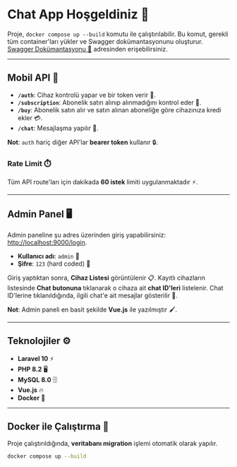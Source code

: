 # Chat App Hoşgeldiniz 🎉

Proje, `docker compose up --build` komutu ile çalıştırılabilir. Bu komut, gerekli tüm container'ları yükler ve Swagger dokümantasyonunu oluşturur. [Swagger Dokümantasyonu 📑](http://localhost:9000/api/documentation) adresinden erişebilirsiniz.

---

## Mobil API 📱

- **`/auth`**: Cihaz kontrolü yapar ve bir token verir 🔑.
- **`/subscription`**: Abonelik satın alınıp alınmadığını kontrol eder 🛒.
- **`/buy`**: Abonelik satın alır ve satın alınan aboneliğe göre cihazınıza kredi ekler 💳.
- **`/chat`**: Mesajlaşma yapılır 💬.

**Not**: `auth` hariç diğer API'lar **bearer token** kullanır 🔒.

### Rate Limit ⏱️

Tüm API route'ları için dakikada **60 istek** limiti uygulanmaktadır ⚡.

---

## Admin Panel 🖥️

Admin paneline şu adres üzerinden giriş yapabilirsiniz: [http://localhost:9000/login](http://localhost:9000/login).

- **Kullanıcı adı**: `admin` 👤
- **Şifre**: `123` (hard coded) 🔑

Giriş yaptıktan sonra, **Cihaz Listesi** görüntülenir 📋. Kayıtlı cihazların listesinde **Chat butonuna** tıklanarak o cihaza ait **chat ID'leri** listelenir. Chat ID'lerine tıklanıldığında, ilgili chat'e ait mesajlar gösterilir 💬.

**Not**: Admin paneli en basit şekilde **Vue.js** ile yazılmıştır 🖌️.

---

## Teknolojiler ⚙️

- **Laravel 10** ⚡
- **PHP 8.2** 🖥️
- **MySQL 8.0** 🗄️
- **Vue.js** 🔥
- **Docker** 🐳

---

## Docker ile Çalıştırma 🚀

Proje çalıştırıldığında, **veritabanı migration** işlemi otomatik olarak yapılır.

```bash
docker compose up --build
